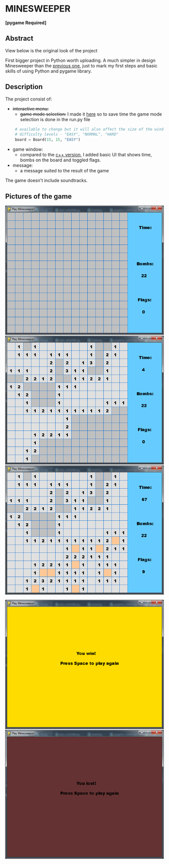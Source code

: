 # MINESWEEPER

**[pygame Required]**

## Abstract 
View below is the original look of the project 

First bigger project in Python worth uploading. 
A much simpler in design Minesweeper than the [previous one](https://github.com/adinsoon/Minesweeper_cpp), just to mark my first steps and basic skills of using Python and pygame library. 

## Description 
The project consist of:
  * ~~interactive menu:~~
    - ~~game mode selection:~~ I made it [here](https://github.com/adinsoon/Minesweeper_cpp) so to save time the game mode selection is done in the run.py file
    ```python
     # available to change but it will also affect the size of the window and difficulty level!
     # difficulty levels - "EASY", "NORMAL", "HARD"
     board = Board(15, 15, "EASY")
    ```
  * game window:
    - compared to the [c++ version](https://github.com/adinsoon/Minesweeper_cpp), I added basic UI that shows time, bombs on the board and toggled flags. 
  * message:
    - a message suited to the result of the game
    
The game doesn't include soundtracks.
    
## Pictures of the game
![Game](src/play_0.png)
![Game](src/play_1.png)
![Game](src/play_2.png)

![Result_win](src/win.png)
![Result_loss](src/lost.png)
